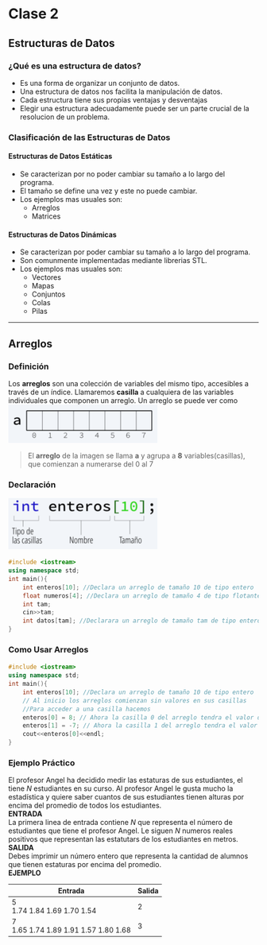 # Clase 2 
## Estructuras de Datos 
### ¿Qué es una estructura de datos?
- Es una forma de organizar un conjunto de datos.
- Una estructura de datos nos facilita la manipulación de datos.
- Cada estructura tiene sus propias ventajas y desventajas
- Elegir una estructura adecuadamente puede ser un parte crucial de la resolucion de un problema.

### Clasificación de las Estructuras de Datos
#### Estructuras de Datos Estáticas
+ Se caracterizan por no poder cambiar su tamaño a lo largo del programa.
+ El tamaño se define una vez y este no puede cambiar.
+ Los ejemplos mas usuales son:
    + Arreglos
    + Matrices

#### Estructuras de Datos Dinámicas
+ Se caracterizan por poder cambiar su tamaño a lo largo del programa.
+ Son comunmente implementadas mediante librerias STL.
+ Los ejemplos mas usuales son:
    + Vectores
    + Mapas
    + Conjuntos
    + Colas
    + Pilas
__________
## Arreglos
### Definición
Los **arreglos** son una colección de variables del mismo tipo, accesibles a través de un índice. Llamaremos **casilla** a cualquiera de las variables individuales que componen un arreglo.
Un arreglo se puede ver como <br>
<img src="img/array1.png" width="300">
>El **arreglo** de la imagen se llama **a** y agrupa a **8** variables(casillas), que comienzan a numerarse del 0 al 7

### Declaración
<img src="img/array2.png" width="300">

```cpp
#include <iostream>
using namespace std;
int main(){
	int enteros[10]; //Declara un arreglo de tamaño 10 de tipo entero
	float numeros[4]; //Declara un arreglo de tamaño 4 de tipo flotante
	int tam;
	cin>>tam;
	int datos[tam]; //Declarara un arreglo de tamaño tam de tipo entero
}
```

### Como Usar Arreglos
```cpp
#include <iostream>
using namespace std;
int main(){
	int enteros[10]; //Declara un arreglo de tamaño 10 de tipo entero
	// Al inicio los arreglos comienzan sin valores en sus casillas
	//Para acceder a una casilla hacemos
	enteros[0] = 8; // Ahora la casilla 0 del arreglo tendra el valor de 8
	enteros[1] = -7; // Ahora la casilla 1 del arreglo tendra el valor de -7
	cout<<enteros[0]<<endl; 
}
```

### Ejemplo Práctico
El profesor Angel ha decidido medir las estaturas de sus estudiantes, el tiene *N* estudiantes en su curso. Al profesor Angel le gusta mucho la estadística y quiere saber cuantos de sus estudiantes tienen alturas por encima del promedio de todos los estudiantes. <br>
**ENTRADA** <br>
La primera linea de entrada contiene *N*  que representa el número de estudiantes que tiene el profesor Angel. Le siguen *N* numeros reales positivos que representan las estatutars de los estudiantes en metros. <br>
**SALIDA** <br>
Debes imprimir un número entero que representa la cantidad de alumnos que tienen estaturas por encima del promedio.<br>
**EJEMPLO**<br>

Entrada  | Salida
------------- | -------------
5 <br> 1.74 1.84 1.69 1.70 1.54  | 2
7 <br> 1.65 1.74 1.89 1.91 1.57 1.80 1.68  | 3
